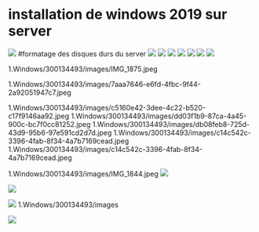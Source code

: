 # installation de windows 2019 sur server
<img src=images/c14c542c-3396-4fab-8f34-4a7b7169cead.jpeg width='' height='' > </img>
#formatage des disques durs du server
<img src=images/7aaa7646-e6fd-4fbc-9f44-2a92051947c7.jpeg width='' height='' > </img>
<img src=images/db08feb8-725d-43d9-95b6-97e591cd2d7d.jpeg width='' height='' > </img>
<img src=images/c5160e42-3dee-4c22-b520-c17f9146aa92.jpeg width='' height='' > </img>
<img src=images/dd03f1b9-87ca-4a45-900c-bc7f0cc81252.jpeg width='' height='' > </img>
<img src=images/dd03f1b9-87ca-4a45-900c-bc7f0cc81252.jpeg width='' height='' > </img>
<img src=images/IMG_1875.jpeg width='' height='' > </img> <img src=images/IMG_1875.jpeg width='' height='' > </img>





1.Windows/300134493/images/IMG_1875.jpeg

1.Windows/300134493/images/7aaa7646-e6fd-4fbc-9f44-2a92051947c7.jpeg

1.Windows/300134493/images/c5160e42-3dee-4c22-b520-c17f9146aa92.jpeg
1.Windows/300134493/images/dd03f1b9-87ca-4a45-900c-bc7f0cc81252.jpeg
1.Windows/300134493/images/db08feb8-725d-43d9-95b6-97e591cd2d7d.jpeg
1.Windows/300134493/images/c14c542c-3396-4fab-8f34-4a7b7169cead.jpeg
1.Windows/300134493/images/c14c542c-3396-4fab-8f34-4a7b7169cead.jpeg




1.Windows/300134493/images/IMG_1844.jpeg
<img src=images/pronunciation-of-ed-in-english.gif width='' heigth='' > </img>

<img src=images/pronunciation-of-ed-in-english.gif width='' height='' > </img>


<img src=images/930b6038-a327-4684-98b7-6ae8da793ac2.jpeg width='' height='' > </img>
1.Windows/300134493/images




 

<img src=images/20230523_175014.jpg width='' height='' > </img>
